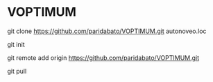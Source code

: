 # VOPTIMUM

git clone https://github.com/paridabato/VOPTIMUM.git autonoveo.loc

git init

git remote add origin https://github.com/paridabato/VOPTIMUM.git

git pull

